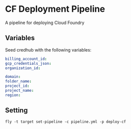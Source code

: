 # CF Deployment Pipeline

A pipeline for deploying Cloud Foundry

## Variables

Seed credhub with the following variables:

```yml
billing_account_id:
gcp_credentials_json:
organization_id:

domain:
folder_name:
project_id:
project_name:
region:
```

## Setting

`fly -t target set-pipeline -c pipeline.yml -p deploy-cf`
